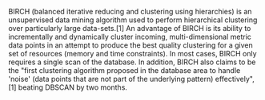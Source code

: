 BIRCH (balanced iterative reducing and clustering using hierarchies) is an unsupervised data mining algorithm used to perform hierarchical clustering over particularly large data-sets.[1] An advantage of BIRCH is its ability to incrementally and dynamically cluster incoming, multi-dimensional metric data points in an attempt to produce the best quality clustering for a given set of resources (memory and time constraints). In most cases, BIRCH only requires a single scan of the database. In addition, BIRCH also claims to be the "first clustering algorithm proposed in the database area to handle 'noise' (data points that are not part of the underlying pattern) effectively",[1] beating DBSCAN by two months.
